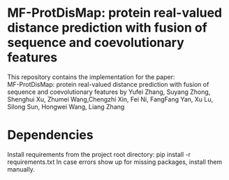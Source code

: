 <h1>MF-ProtDisMap: protein real-valued distance prediction with fusion of sequence and coevolutionary features</h1>

This repository contains the implementation for the paper:<br>
MF-ProtDisMap: protein real-valued distance prediction with fusion of sequence and coevolutionary features by Yufei Zhang, Suyang Zhong, Shenghui Xu, Zhumei Wang,Chengzhi Xin, Fei Ni, FangFang Yan, Xu Lu, Silong Sun, Hongwei Wang, Liang Zhang

<h1>Dependencies</h1>
Install requirements from the project root directory:
   pip install -r requirements.txt
In case errors show up for missing packages, install them manually.
